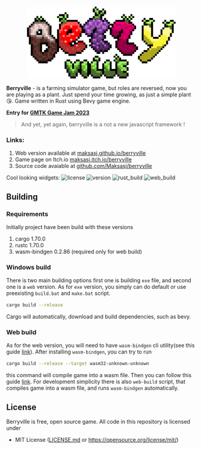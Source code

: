 <p align="center">
    <img width="395" height="190" src="https://github.com/Maksasj/berryville/blob/master/assets/textures/background_logo_big.png"/>
</p>

**Berryville** - is a farming simulator game, but roles are reversed, now you are playing as a plant. Just spend your time growing, as just a simple plant 😘. Game written in Rust using Bevy game engine.

**Entry for [GMTK Game Jam 2023](https://itch.io/jam/gmtk-2023)**

> And yet, yet again, berryville is a not a new javascript framework !

### Links:
1. Web version available at [maksasj.github.io/berryville](https://maksasj.github.io/berryville/) <br>
2. Game page on Itch.io [maksasj.itch.io/berryville](https://maksasj.itch.io/berryville) <br>
3. Source code avaiable at [github.com/Maksasj/berryville](https://github.com/Maksasj/berryville)

Cool looking widgets: 
<img src="https://img.shields.io/github/license/Maksasj/berryville" alt="license">
<img src="https://img.shields.io/github/v/release/Maksasj/berryville" alt="version">
<img src="https://img.shields.io/github/actions/workflow/status/Maksasj/berryville/rust_release.yml?label=build" alt="rust_build">
<img src="https://img.shields.io/github/actions/workflow/status/Maksasj/berryville/web_release.yml?label=web build" alt="web_build">

## Building
### Requirements
Initially project have been build with these versions
1. cargo 1.70.0
2. rustc 1.70.0
3. wasm-bindgen 0.2.86 (required only for web build)

### Windows build
There is two main building options first one is building `exe` file, and second one is a `web` version.
As for `exe` version, you simply can do default or use preexisting `build.bat` and `make.bat` script.
```bash
cargo build --release 
```
Cargo will automatically, download and build dependencies, such as bevy.

### Web build
As for the web version, you will need to have `wasm-bindgen` cli utility(see this guide [link](https://rustwasm.github.io/wasm-bindgen/reference/cli.html)). After installing `wasm-bindgen`, you can try to run 
```bash
cargo build --release --target wasm32-unknown-unknown
```
this command will compile game into a wasm file. Then you can follow this guide [link](https://bevy-cheatbook.github.io/platforms/wasm.html). For development simplicity there is also `web-build` script, that compiles game into a wasm file, and runs `wasm-bindgen` automatically.

## License
Berryville is free, open source game. All code in this repository is licensed under
- MIT License ([LICENSE.md](https://github.com/Maksasj/berryville/blob/master/LICENSE.md) or https://opensource.org/license/mit/)

